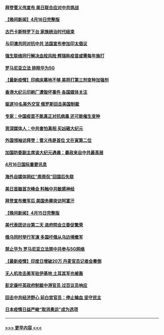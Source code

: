 #### [拜登菅义伟宣布 美日联合应对中共挑战](../pages/prog202/a103098064.md?t=04171402) 
#### [【晚间新闻】4月16日完整版](../pages/prog202/a103098080.md?t=04171402) 
#### [古巴卡斯特罗下台 家族统治时代结束](../pages/prog202/a103097957.md?t=04171402) 
#### [与印澳共同对抗中共 法国宣布参加印太倡议](../pages/prog202/a103097855.md?t=04171402) 
#### [强生联络同行解决血栓风险 辉瑞称疫苗或需每年施打](../pages/prog202/a103097925.md?t=04171402) 
#### [罗马尼亚立法 排除华为5G](../pages/prog202/a103097836.md?t=04171402) 
#### [【最新疫情】印病床墓地不够 美将打第三剂变种加强剂](../pages/prog202/a103097671.md?t=04171402) 
#### [香港大纪元印刷厂遭毁坏事件 各国媒体关注](../pages/prog202/a103097866.md?t=04171402) 
#### [驱逐10名美外交官 俄罗斯回击美国制裁](../pages/prog202/a103097856.md?t=04171402) 
#### [专家：中国疫苗不能真正对抗病毒 还可能催生变种](../pages/prog202/a103097701.md?t=04171402) 
#### [资深媒体人：中共害怕真相 买凶砸大纪元](../pages/prog202/a103097523.md?t=04171402) 
#### [外国领袖访拜登：菅义伟是首位 文在寅第二位](../pages/prog202/a103097422.md?t=04171402) 
#### [加国防委副主席谈大纪元遇袭：暴政来自中共最高层](../pages/prog202/a103097454.md?t=04171402) 
#### [4月16日国际重要讯息](../pages/prog202/a103097416.md?t=04171402) 
#### [海外自媒体网红“周周侃”回国后失联](../pages/prog202/a103097323.md?t=04171402) 
#### [美日首脑首次峰会 料触中共敏感神经](../pages/prog202/a103097320.md?t=04171402) 
#### [拜登宣布撤军后 美国务卿突访阿富汗](../pages/prog202/a103097029.md?t=04171402) 
#### [【晚间新闻】4月15日完整版](../pages/prog202/a103097234.md?t=04171402) 
#### [美代表团访台第二天 进府院会立委促繁荣](../pages/prog202/a103097162.md?t=04171402) 
#### [俄乌同时举行军演 多国吁俄从乌边境撤军](../pages/prog202/a103096774.md?t=04171402) 
#### [禁止华为 罗马尼亚立法禁中共参与5G网络](../pages/prog202/a103097118.md?t=04171402) 
#### [【最新疫情】印度日增破20万 丹麦官员记者会晕倒](../pages/prog202/a103096874.md?t=04171402) 
#### [无人机攻击美军驻伊基地 土耳其军也被轰](../pages/prog202/a103097072.md?t=04171402) 
#### [彭定康吁英政府制裁中港官员 过百议员响应](../pages/prog202/a103097031.md?t=04171402) 
#### [回击中共经济野心 前白宫官员：停止输血 坚守民主](../pages/prog202/a103097047.md?t=04171402) 
#### [日本疫情日益严峻“取消奥运”成为选项](../pages/prog202/a103097012.md?t=04171402) 

----
#### [ >>> 更早内容 <<< ](../indexes/prog202-earlier.md)
